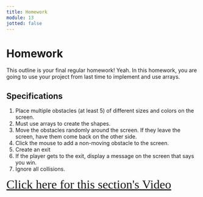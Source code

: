 ```yaml
---
title: Homework
module: 13
jotted: false
---
```


# Homework

This outline is your final regular homework!  Yeah.  In this homework, you are going to use your project from last time to implement and use arrays.

## Specifications

1. Place multiple obstacles (at least 5) of different sizes and colors on the screen.
2. Must use arrays to create the shapes.
3. Move the obstacles randomly around the screen.  If they leave the screen, have them come back on the other side.
4. Click the mouse to add a non-moving obstacle to the screen.
5. Create an exit
6. If the player gets to the exit, display a message on the screen that says you win.
7. Ignore all collisions.

<a href="https://umontana.zoom.us/recording/share/9_tYR_Z-WUNj-uT-pU5t1gdY9haybRlik68OdwvMu7WwIumekTziMw" target="_new" style="font-family:Ariel; font-size:32px;">Click here for this section's Video</a>

